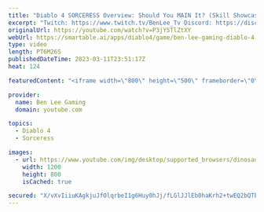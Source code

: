 ```yaml
---
title: "Diablo 4 SORCERESS Overview: Should You MAIN It? (Skill Showcase, Gameplay, Legendary Aspects)"
excerpt: "Twitch: https://www.twitch.tv/BenLee_Tv Discord: https://discord.gg/jJHnWqK9hC Twitter: https://twitter.com/BenLeeGaming ..."
originalUrl: https://youtube.com/watch?v=P3jY5TlZtXY
webUrl: https://smartable.ai/apps/diablo4/game/ben-lee-gaming-diablo-4-sorceress-overview-should-you-main-it-skill-showcase-gameplay-legendary-aspects/
type: video
length: PT6M26S
publishedDateTime: 2023-03-11T23:51:17Z
heat: 124

featuredContent: "<iframe width=\"800\" height=\"500\" frameborder=\"0\" src=\"https://www.youtube.com/embed/P3jY5TlZtXY\" allow=\"accelerometer; autoplay; encrypted-media; gyroscope; picture-in-picture\" allowfullscreen></iframe>"

provider:
  name: Ben Lee Gaming
  domain: youtube.com

topics:
  - Diablo 4
  - Sorceress

images:
  - url: https://www.youtube.com/img/desktop/supported_browsers/dinosaur.png
    width: 1200
    height: 800
    isCached: true

secured: "X/vXvIiiuKAgkjuJfOlqrbeI1g6Huy0hJj/fLGlJJlEb0haKrh2+twEQ2bQTb0MYZC00rQvIDrEq2SIkjQW/WQvL25x9tqFO3OKxpQVmXWTQI0HSG2Qo8bsU1ccL3rlb7jq7akHgkjxiRmSIpIixw3bWMVSr5g+2CZk5ueSWma7+Rs0FZ1+fuv5ClSEtuy7K4r5NJprqmuGv/M6eYVV0KivPasvhrO1WbL6lq/OJI0jMiGOcPHEcQ3VogM4FFik+HFpiNw66MuVQ+LULnGk2qwIl2qpTq49+u4s///IqNrB9f4b1gqQF+MvUzuDDw14cXJhDOms4RyRG9TlV2cgpZiG7gIZYYnIxPluyhaUg6gsJoUaB/0dP3IJMM8Dm0ZVTFjGIANTkghhTjskcFEkCWDLkq5ZU74Y0jwrBAMK29p8=;F8p6vUe65MVYSXrnVNibKg=="
---
```


